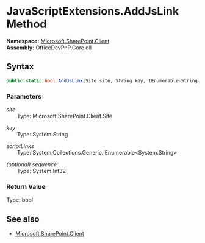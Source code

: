 # JavaScriptExtensions.AddJsLink Method  
  

**Namespace:** [Microsoft.SharePoint.Client](Microsoft.SharePoint.Client.md)  
**Assembly:** OfficeDevPnP.Core.dll  
## Syntax
```C#
public static bool AddJsLink(Site site, String key, IEnumerable<String> scriptLinks, Int32 sequence)
```
### Parameters
*site*  
&emsp;&emsp;Type: Microsoft.SharePoint.Client.Site  

*key*  
&emsp;&emsp;Type: System.String  

*scriptLinks*  
&emsp;&emsp;Type: System.Collections.Generic.IEnumerable<System.String>  

*(optional) sequence*  
&emsp;&emsp;Type: System.Int32  

### Return Value
Type: bool  

## See also
- [Microsoft.SharePoint.Client](Microsoft.SharePoint.Client.md)
